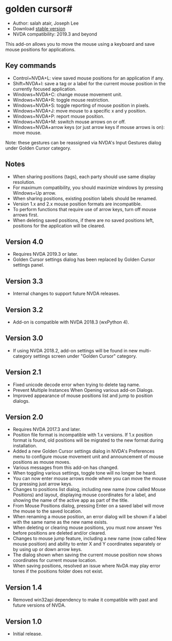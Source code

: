 # golden cursor#

* Author: salah atair, Joseph Lee
* Download [stable version][1]
* NVDA compatibility: 2019.3 and beyond

This add-on allows you to move the mouse using a keyboard and save mouse positions for applications.

## Key commands

* Control+NVDA+L: view saved mouse positions for an application if any.
* Shift+NVDA+l: save a tag or a label for the current mouse position in the currently focused application.
* Windows+NVDA+C: change mouse movement unit.
* Windows+NVDA+R: toggle mouse restriction.
* Windows+NVDA+S: toggle reporting of mouse position in pixels.
* Windows+NVDA+J: move mouse to a specific x and y position.
* Windows+NVDA+P: report mouse position.
* Windows+NVDA+M: sswitch mouse arrows on or off.
* Windows+NVDA+arrow keys (or just arrow keys if mouse arrows is on): move mouse.

Note: these gestures can be reassigned via NVDA's Input Gestures dialog under Golden Cursor category.

## Notes

* When sharing positions (tags), each party should use same display resolution.
* For maximum compatibility, you should maximize windows by pressing Windows+Up arrow.
* When sharing positions, existing position labels should be renamed.
* Version 1.x and 2.x mouse position formats are incompatible.
* To perform functions that require use of arrow keys, turn off mouse arrows first.
* When deleting saved positions, if there are no saved positions left, positions for the application will be cleared.

## Version 4.0

* Requires NVDA 2019.3 or later.
* Golden Cursor settings dialog has been replaced by Golden Cursor settings panel.

## Version 3.3

* Internal changes to support future NVDA releases.

## Version 3.2

* Add-on is compatible with NVDA 2018.3 (wxPython 4).

## Version 3.0

* If using NVDA 2018.2, add-on settings will be found in new multi-category settings screen under "Golden Cursor" category.

## Version 2.1

* Fixed unicode decode error when trying to delete tag name.
* Prevent Multiple Instances When Opening various add-on Dialogs.
* Improved appearance of mouse positions list and jump to position dialogs.

## Version 2.0

* Requires NVDA 2017.3 and later.
* Position file format is incompatible with 1.x versions. If 1.x position format is found, old positions will be migrated to the new format during installation.
* Added a new Golden Cursor settings dialog in NVDA's Preferences menu to configure mouse movement unit and announcement of mouse positions as mouse moves.
* Various messages from this add-on has changed.
* When toggling various settings, toggle tone will no longer be heard.
* You can now enter mouse arrows mode where you can move the mouse by pressing just arrow keys.
* Changes to positions list dialog, including new name (now called Mouse Positions) and layout, displaying mouse coordinates for a label, and showing the name of the active app as part of the title.
* From Mouse Positions dialog, pressing Enter on a saved label will move the mouse to the saved location.
* When renaming a mouse position, an error dialog will be shown if a label with the same name as the new name exists.
* When deleting or clearing mouse positions, you must now answer Yes before positions are deleted and/or cleared.
* Changes to mouse jump feature, including a new name (now called New mouse position) and ability to enter X and Y coordinates separately or by using up or down arrow keys.
* The dialog shown when saving the current mouse position now shows coordinates for current mouse location.
* When saving positions, resolved an issue where NvDA may play error tones if the positions folder does not exist.

## Version 1.4

* Removed win32api dependency to make it compatible with past and future versions of NVDA.

## Version 1.0

* Initial release.

[1]: https://addons.nvda-project.org/files/get.php?file=gc

[2]: https://addons.nvda-project.org/files/get.php?file=gc-dev
